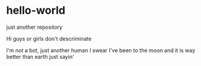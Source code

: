 # hello-world
just another repository

Hi guys or girls don't descriminate 

I'm not a bot, just another human I swear
I've been to the moon and it is way better than earth just sayin' 
